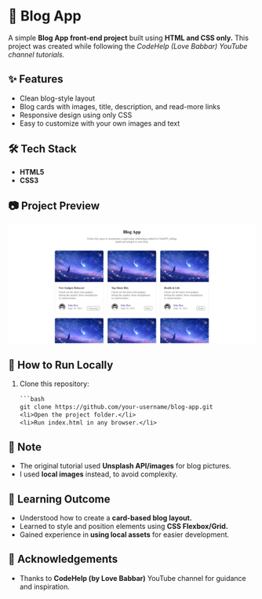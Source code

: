 <h1>📝 Blog App</h1>

<p>A simple <b>Blog App front-end project</b> built using <b>HTML and CSS only.</b> This project was created while following the <i>CodeHelp (Love Babbar) YouTube channel tutorials.</i></p>

<h2>✨ Features</h2>

<ul>
    <li>Clean blog-style layout</li>
    <li>Blog cards with images, title, description, and read-more links</li>
    <li>Responsive design using only CSS</li>
    <li>Easy to customize with your own images and text</li>
</ul>

<h2>🛠️ Tech Stack</h2>

<ul>
    <li><b>HTML5</b></li>
    <li><b>CSS3</b></li>
</ul>

<h2>📷 Project Preview</h2>

<img src="blog-pic.png">

<h2>🚀 How to Run Locally</h2>

<ol>
    <li>Clone this repository:</li>
    
    ```bash
    git clone https://github.com/your-username/blog-app.git
    <li>Open the project folder.</li>
    <li>Run index.html in any browser.</li>
</ol>

<h2>📌 Note</h2>

<ul>
    <li>The original tutorial used <b>Unsplash API/images</b> for blog pictures.</li>
    <li>I used <b>local images</b> instead, to avoid complexity.</li>
</ul>

<h2>🎯 Learning Outcome</h2>

<ul>
    <li>Understood how to create a <b>card-based blog layout.</b></li>
    <li>Learned to style and position elements using <b>CSS Flexbox/Grid.</b></li>
    <li>Gained experience in <b>using local assets</b> for easier development.</li>
</ul>

<h2>🙌 Acknowledgements</h2>

<ul>
    <li>Thanks to <b>CodeHelp (by Love Babbar)</b> YouTube channel for guidance and inspiration.</li>
</ul>
